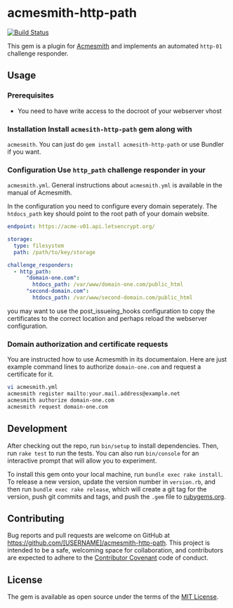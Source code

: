 # acmesmith-http-path

[![Build Status](https://travis-ci.org/mipmip/acmesmith-http-path.svg?branch=master)](https://travis-ci.org/mipmip/acmesmith-http-path)

This gem is a plugin for [Acmesmith](https://github.com/sorah/acmesmith)
and implements an automated `http-01` challenge responder.

## Usage

### Prerequisites
- You need to have write access to the docroot of your webserver vhost

### Installation Install `acmesith-http-path` gem along with
`acmesmith`. You can just do `gem install acmesith-http-path` or use
Bundler if you want.

### Configuration Use `http_path` challenge responder in your
`acmesmith.yml`. General instructions about `acmesmith.yml` is available
in the manual of Acmesmith.

In the configuration you need to configure every domain seperately. The
`htdocs_path` key should point to the root path of your domain website.

```yaml
endpoint: https://acme-v01.api.letsencrypt.org/

storage:
  type: filesystem
  path: /path/to/key/storage

challenge_responders:
  - http_path:
      "domain-one.com":
        htdocs_path: /var/www/domain-one.com/public_html
      "second-domain.com":
        htdocs_path: /var/www/second-domain.com/public_html
```

you may want to use the post_issueing_hooks configuration to copy
the certificates to the correct location and perhaps reload the webserver
configuration.

### Domain authorization and certificate requests

You are instructed how to use Acmesmith in its documentaion. Here are
just example command lines to authorize `domain-one.com` and request a
certificate for it.

```sh
vi acmesmith.yml
acmesmith register mailto:your.mail.address@example.net
acmesmith authorize domain-one.com
acmesmith request domain-one.com
```

## Development

After checking out the repo, run `bin/setup` to install dependencies. Then, run `rake test` to run the tests. You can also run `bin/console` for an interactive prompt that will allow you to experiment.

To install this gem onto your local machine, run `bundle exec rake install`. To release a new version, update the version number in `version.rb`, and then run `bundle exec rake release`, which will create a git tag for the version, push git commits and tags, and push the `.gem` file to [rubygems.org](https://rubygems.org).

## Contributing

Bug reports and pull requests are welcome on GitHub at https://github.com/[USERNAME]/acmesmith-http-path. This project is intended to be a safe, welcoming space for collaboration, and contributors are expected to adhere to the [Contributor Covenant](http://contributor-covenant.org) code of conduct.

## License

The gem is available as open source under the terms of the [MIT License](http://opensource.org/licenses/MIT).

